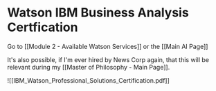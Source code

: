 # Watson IBM Business Analysis Certfication

Go to [[Module 2 - Available Watson Services]] or the [[Main AI Page]]

It's also possible, if I'm ever hired by News Corp again, that this will be relevant during my [[Master of Philosophy - Main Page]].

![[IBM_Watson_Professional_Solutions_Certification.pdf]]